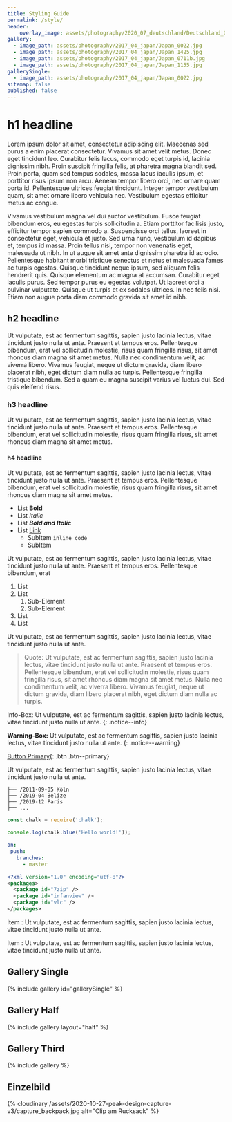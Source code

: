 ```yaml
---
title: Styling Guide
permalink: /style/
header:
    overlay_image: assets/photography/2020_07_deutschland/Deutschland_0334.jpg
gallery:
  - image_path: assets/photography/2017_04_japan/Japan_0022.jpg
  - image_path: assets/photography/2017_04_japan/Japan_1425.jpg
  - image_path: assets/photography/2017_04_japan/Japan_0711b.jpg
  - image_path: assets/photography/2017_04_japan/Japan_1155.jpg
gallerySingle:
  - image_path: assets/photography/2017_04_japan/Japan_0022.jpg
sitemap: false
published: false
---
```


# h1 headline

Lorem ipsum dolor sit amet, consectetur adipiscing elit. Maecenas sed purus a enim placerat consectetur. 
Vivamus sit amet velit metus. Donec eget tincidunt leo. Curabitur felis lacus, commodo eget turpis id, lacinia dignissim nibh. 
Proin suscipit fringilla felis, at pharetra magna blandit sed. Proin porta, quam sed tempus sodales, massa lacus iaculis ipsum, 
et porttitor risus ipsum non arcu. Aenean tempor libero orci, nec ornare quam porta id. Pellentesque ultrices feugiat tincidunt. 
Integer tempor vestibulum quam, sit amet ornare libero vehicula nec. Vestibulum egestas efficitur metus ac congue.

Vivamus vestibulum magna vel dui auctor vestibulum. Fusce feugiat bibendum eros, eu egestas turpis sollicitudin a. 
Etiam porttitor facilisis justo, efficitur tempor sapien commodo a. Suspendisse orci tellus, laoreet in consectetur eget, 
vehicula et justo. Sed urna nunc, vestibulum id dapibus et, tempus id massa. Proin tellus nisi, tempor non venenatis eget, malesuada ut nibh. 
In ut augue sit amet ante dignissim pharetra id ac odio. Pellentesque habitant morbi tristique senectus et netus et malesuada fames ac turpis egestas. 
Quisque tincidunt neque ipsum, sed aliquam felis hendrerit quis. Quisque elementum ac magna at accumsan. Curabitur eget iaculis purus. 
Sed tempor purus eu egestas volutpat. Ut laoreet orci a pulvinar vulputate. Quisque ut turpis et ex sodales ultrices. In nec felis nisi. 
Etiam non augue porta diam commodo gravida sit amet id nibh.

## h2 headline

Ut vulputate, est ac fermentum sagittis, sapien justo lacinia lectus, vitae tincidunt justo nulla ut ante. Praesent et tempus eros. 
Pellentesque bibendum, erat vel sollicitudin molestie, risus quam fringilla risus, sit amet rhoncus diam magna sit amet metus. 
Nulla nec condimentum velit, ac viverra libero. Vivamus feugiat, neque ut dictum gravida, diam libero placerat nibh, eget dictum diam nulla ac turpis. 
Pellentesque fringilla tristique bibendum. Sed a quam eu magna suscipit varius vel luctus dui. Sed quis eleifend risus.

### h3 headline

Ut vulputate, est ac fermentum sagittis, sapien justo lacinia lectus, vitae tincidunt justo nulla ut ante. Praesent et tempus eros. 
Pellentesque bibendum, erat vel sollicitudin molestie, risus quam fringilla risus, sit amet rhoncus diam magna sit amet metus. 

#### h4 headline

Ut vulputate, est ac fermentum sagittis, sapien justo lacinia lectus, vitae tincidunt justo nulla ut ante. Praesent et tempus eros. 
Pellentesque bibendum, erat vel sollicitudin molestie, risus quam fringilla risus, sit amet rhoncus diam magna sit amet metus.

- List **Bold**
- List *Italic*
- List ***Bold and Italic***
- List [Link](#)
    - SubItem `inline code`
    - SubItem

Ut vulputate, est ac fermentum sagittis, sapien justo lacinia lectus, vitae tincidunt justo nulla ut ante. Praesent et tempus eros. 
Pellentesque bibendum, erat

1. List
1. List
    1. Sub-Element
    1. Sub-Element
1. List
1. List

Ut vulputate, est ac fermentum sagittis, sapien justo lacinia lectus, vitae tincidunt justo nulla ut ante.

> Quote: Ut vulputate, est ac fermentum sagittis, sapien justo lacinia lectus, vitae tincidunt justo nulla ut ante. Praesent et tempus eros. 
Pellentesque bibendum, erat vel sollicitudin molestie, risus quam fringilla risus, sit amet rhoncus diam magna sit amet metus. 
Nulla nec condimentum velit, ac viverra libero. Vivamus feugiat, neque ut dictum gravida, diam libero placerat nibh, eget dictum diam nulla ac turpis. 

Info-Box: Ut vulputate, est ac fermentum sagittis, sapien justo lacinia lectus, vitae tincidunt justo nulla ut ante.
{: .notice--info}

**Warning-Box:** Ut vulputate, est ac fermentum sagittis, sapien justo lacinia lectus, vitae tincidunt justo nulla ut ante.
{: .notice--warning}

[Button Primary](#){: .btn .btn--primary}

Ut vulputate, est ac fermentum sagittis, sapien justo lacinia lectus, vitae tincidunt justo nulla ut ante.

```
├── /2011-09-05 Köln
├── /2019-04 Belize
├── /2019-12 Paris
├── ...
``` 

```js
const chalk = require('chalk');

console.log(chalk.blue('Hello world!'));
```

```yaml
on:
 push:
   branches:
     - master
```

```xml
<?xml version="1.0" encoding="utf-8"?>
<packages>
  <package id="7zip" />
  <package id="irfanview" />
  <package id="vlc" />
</packages>
```

Item
: Ut vulputate, est ac fermentum sagittis, sapien justo lacinia lectus, vitae tincidunt justo nulla ut ante.

Item
: Ut vulputate, est ac fermentum sagittis, sapien justo lacinia lectus, vitae tincidunt justo nulla ut ante.

## Gallery Single

{% include gallery id="gallerySingle" %}

## Gallery Half

{% include gallery layout="half" %}

## Gallery Third

{% include gallery %}

## Einzelbild

{% cloudinary /assets/2020-10-27-peak-design-capture-v3/capture_backpack.jpg alt="Clip am Rucksack" %}